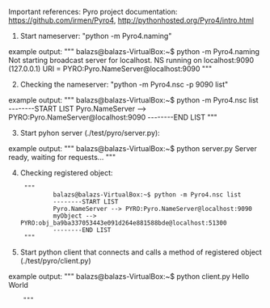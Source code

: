 Important references:
Pyro project documentation: https://github.com/irmen/Pyro4, http://pythonhosted.org/Pyro4/intro.html

1. Start nameserver: "python -m Pyro4.naming"

example output:
        """
                balazs@balazs-VirtualBox:~$ python -m Pyro4.naming
                Not starting broadcast server for localhost.
                NS running on localhost:9090 (127.0.0.1)
                URI = PYRO:Pyro.NameServer@localhost:9090
        """

2. Checking the nameserver: "python -m Pyro4.nsc -p 9090 list"

example output:
        """
                balazs@balazs-VirtualBox:~$ python -m Pyro4.nsc list
                --------START LIST
                Pyro.NameServer --> PYRO:Pyro.NameServer@localhost:9090
                --------END LIST
        """


3. Start pyhon server (./test/pyro/server.py):

example output:
        """
                balazs@balazs-VirtualBox:~$ python server.py
                Server ready, waiting for requests...
        """

4. Checking registered object:

        """
                balazs@balazs-VirtualBox:~$ python -m Pyro4.nsc list
                --------START LIST
                Pyro.NameServer --> PYRO:Pyro.NameServer@localhost:9090
                myObject --> PYRO:obj_ba9ba337053443e091d264e881588bde@localhost:51300
                --------END LIST
        """

5. Start python client that connects and calls a method of registered object (./test/pyro/client.py)

example output:
        """
                balazs@balazs-VirtualBox:~$ python client.py
                Hello World

        """
